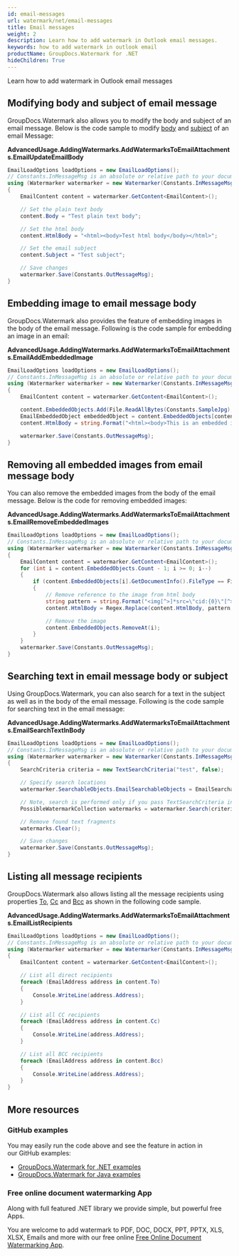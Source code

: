 ```yaml
---
id: email-messages
url: watermark/net/email-messages
title: Email messages
weight: 2
description: Learn how to add watermark in Outlook email messages.
keywords: how to add watermark in outlook email
productName: GroupDocs.Watermark for .NET
hideChildren: True
---
```

Learn how to add watermark in Outlook email messages
## Modifying body and subject of email message

GroupDocs.Watermark also allows you to modify the body and subject of an email message. Below is the code sample to modify [body](https://apireference.groupdocs.com/net/watermark/groupdocs.watermark.contents.email/emailcontent/properties/body) and [subject](https://apireference.groupdocs.com/net/watermark/groupdocs.watermark.contents.email/emailcontent/properties/subject) of an email Message:

**AdvancedUsage.AddingWatermarks.AddWatermarksToEmailAttachments.EmailUpdateEmailBody**

```csharp
EmailLoadOptions loadOptions = new EmailLoadOptions();
// Constants.InMessageMsg is an absolute or relative path to your document. Ex: @"C:\Docs\message.msg"
using (Watermarker watermarker = new Watermarker(Constants.InMessageMsg, loadOptions))
{
    EmailContent content = watermarker.GetContent<EmailContent>();

    // Set the plain text body
    content.Body = "Test plain text body";

    // Set the html body
    content.HtmlBody = "<html><body>Test html body</body></html>";

    // Set the email subject
    content.Subject = "Test subject";

    // Save changes
    watermarker.Save(Constants.OutMessageMsg);
}
```

## Embedding image to email message body

GroupDocs.Watermark also provides the feature of embedding images in the body of the email message. Following is the code sample for embedding an image in an email:

**AdvancedUsage.AddingWatermarks.AddWatermarksToEmailAttachments.EmailAddEmbeddedImage**

```csharp
EmailLoadOptions loadOptions = new EmailLoadOptions();
// Constants.InMessageMsg is an absolute or relative path to your document. Ex: @"C:\Docs\message.msg"
using (Watermarker watermarker = new Watermarker(Constants.InMessageMsg, loadOptions))
{
    EmailContent content = watermarker.GetContent<EmailContent>();

    content.EmbeddedObjects.Add(File.ReadAllBytes(Constants.SampleJpg), "sample.jpg");
    EmailEmbeddedObject embeddedObject = content.EmbeddedObjects[content.EmbeddedObjects.Count - 1];
    content.HtmlBody = string.Format("<html><body>This is an embedded image: <img src=\"cid:{0}\"></body></html>", embeddedObject.ContentId);

    watermarker.Save(Constants.OutMessageMsg);
}
```

## Removing all embedded images from email message body

You can also remove the embedded images from the body of the email message. Below is the code for removing embedded images:

**AdvancedUsage.AddingWatermarks.AddWatermarksToEmailAttachments.EmailRemoveEmbeddedImages**

```csharp
EmailLoadOptions loadOptions = new EmailLoadOptions();
// Constants.InMessageMsg is an absolute or relative path to your document. Ex: @"C:\Docs\message.msg"
using (Watermarker watermarker = new Watermarker(Constants.InMessageMsg, loadOptions))
{
    EmailContent content = watermarker.GetContent<EmailContent>();
    for (int i = content.EmbeddedObjects.Count - 1; i >= 0; i--)
    {
        if (content.EmbeddedObjects[i].GetDocumentInfo().FileType == FileType.JPEG)
        {
            // Remove reference to the image from html body
            string pattern = string.Format("<img[^>]*src=\"cid:{0}\"[^>]*>", content.EmbeddedObjects[i].ContentId);
            content.HtmlBody = Regex.Replace(content.HtmlBody, pattern, string.Empty);

            // Remove the image
            content.EmbeddedObjects.RemoveAt(i);
        }
    }
    watermarker.Save(Constants.OutMessageMsg);
}
```

## Searching text in email message body or subject

Using GroupDocs.Watermark, you can also search for a text in the subject as well as in the body of the email message. Following is the code sample for searching text in the email message:

**AdvancedUsage.AddingWatermarks.AddWatermarksToEmailAttachments.EmailSearchTextInBody**

```csharp
EmailLoadOptions loadOptions = new EmailLoadOptions();
// Constants.InMessageMsg is an absolute or relative path to your document. Ex: @"C:\Docs\message.msg"
using (Watermarker watermarker = new Watermarker(Constants.InMessageMsg, loadOptions))
{
    SearchCriteria criteria = new TextSearchCriteria("test", false);

    // Specify search locations
    watermarker.SearchableObjects.EmailSearchableObjects = EmailSearchableObjects.Subject | EmailSearchableObjects.HtmlBody | EmailSearchableObjects.PlainTextBody;

    // Note, search is performed only if you pass TextSearchCriteria instance to FindWatermarks method
    PossibleWatermarkCollection watermarks = watermarker.Search(criteria);

    // Remove found text fragments
    watermarks.Clear();

    // Save changes
    watermarker.Save(Constants.OutMessageMsg);
}
```

## Listing all message recipients

GroupDocs.Watermark also allows listing all the message recipients using properties [To](https://apireference.groupdocs.com/net/watermark/groupdocs.watermark.contents.email/emailcontent/properties/to), [Cc](https://apireference.groupdocs.com/net/watermark/groupdocs.watermark.contents.email/emailcontent/properties/cc) and [Bcc](https://apireference.groupdocs.com/net/watermark/groupdocs.watermark.contents.email/emailcontent/properties/bcc) as shown in the following code sample.

**AdvancedUsage.AddingWatermarks.AddWatermarksToEmailAttachments.EmailListRecipients**

```csharp
EmailLoadOptions loadOptions = new EmailLoadOptions();
// Constants.InMessageMsg is an absolute or relative path to your document. Ex: @"C:\Docs\message.msg"
using (Watermarker watermarker = new Watermarker(Constants.InMessageMsg, loadOptions))
{
    EmailContent content = watermarker.GetContent<EmailContent>();

    // List all direct recipients
    foreach (EmailAddress address in content.To)
    {
        Console.WriteLine(address.Address);
    }

    // List all CC recipients
    foreach (EmailAddress address in content.Cc)
    {
        Console.WriteLine(address.Address);
    }

    // List all BCC recipients
    foreach (EmailAddress address in content.Bcc)
    {
        Console.WriteLine(address.Address);
    }
}
```

## More resources

### GitHub examples

You may easily run the code above and see the feature in action in our GitHub examples:

* [GroupDocs.Watermark for .NET examples](https://github.com/groupdocs-watermark/GroupDocs.Watermark-for-.NET)
* [GroupDocs.Watermark for Java examples](https://github.com/groupdocs-watermark/GroupDocs.Watermark-for-Java)

### Free online document watermarking App

Along with full featured .NET library we provide simple, but powerful free Apps.

You are welcome to add watermark to PDF, DOC, DOCX, PPT, PPTX, XLS, XLSX, Emails and more with our free online [Free Online Document Watermarking App](https://products.groupdocs.app/watermark).
